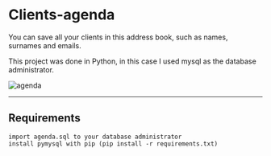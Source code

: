 # Clients-agenda
You can save all your clients in this address book, such as names, surnames and emails.

This project was done in Python, in this case I used mysql as the database administrator.

![agenda](https://user-images.githubusercontent.com/49222619/94342294-c6675880-ffd5-11ea-81b8-ae24994476c3.JPG)

___
## Requirements

    import agenda.sql to your database administrator
    install pymysql with pip (pip install -r requirements.txt)


